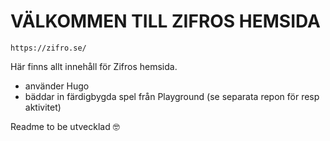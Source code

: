 # VÄLKOMMEN TILL ZIFROS HEMSIDA

`https://zifro.se/`

Här finns allt innehåll för Zifros hemsida.

- använder Hugo
- bäddar in färdigbygda spel från Playground (se separata repon för resp aktivitet)

Readme to be utvecklad 🤓
